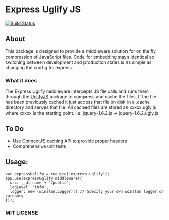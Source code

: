 # Express Uglify JS #
[![Build Status](https://secure.travis-ci.org/ncrohn/express-uglify.png)](http://travis-ci.org/ncrohn/express-uglify)

## About ##
This package is designed to provide a middleware solution for on the fly compression of JavaScript files. Code for embedding stays identical so switching between development and production states is as simple as changing the config for express.

### What it does ###
The Express Uglify middleware intercepts JS file calls and runs them through the [UglifyJS](https://github.com/mishoo/UglifyJS) package to compress and cache the files. If the file has been previously cached it just access that file on disk in a .cache directory and serves that file. All cached files are stored as xxxxx.ugly.js where xxxxx is the starting point. i.e. jquery-1.6.2.js -> jquery-1.6.2.ugly.js

## To Do ##
- Use [ConnectJS](http://www.senchalabs.org/connect/) caching API to provide proper headers
- Comprehensive unit tests

## Usage:

    var expressUglify = require('express-uglify');
    app.use(expressUglify.middleware({ 
      src: __dirname + '/public',
      logLevel: 'info',
      logger: new (winston.Logger)() // Specify your own winston logger or category
    }));

### MIT LICENSE


